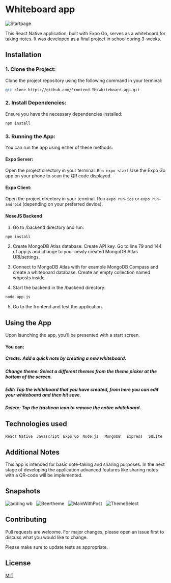# Whiteboard app
![Startpage](https://github.com/Frontend-YH/whiteboard-app/assets/81170807/d02baecd-f128-4dd2-9ae1-73cc06179723)

This React Native application, built with Expo Go, serves as a whiteboard for taking notes. It was developed as a final project in school during 3-weeks.

## Installation

### 1. Clone the Project: 
Clone the project repository using the following command in your terminal:
```bash 
git clone https://github.com/Frontend-YH/whiteboard-app.git
```
### 2. Install Dependencies: 
Ensure you have the necessary dependencies installed: 
```Bash 
npm install
``` 
### 3. Running the App:
You can run the app using either of these methods:

#### Expo Server: 
Open the project directory in your terminal. 
``` Run expo start ```
Use the Expo Go app on your phone to scan the QR code displayed. 

#### Expo Client:
Open the project directory in your terminal. Run ```expo run-ios``` or ```expo run-android``` (depending on your preferred device).

#### NoseJS Backend

1. Go to /backend directory and run:
```Bash 
npm install
``` 

2. Create MongoDB Atlas database. Create API key. Go to line 79 and 144 of app.js and change to your newly created MongoDB Atlas URI/settings.

3. Connect to MongoDB Atlas with for example MongoDB Compass and create a whiteboard database. Create an empty collection named wbposts inside.

4. Start the backend in the /backend directory:

```Bash 
node app.js
``` 
5. Go to the frontend and test the application. 



## Using the App

Upon launching the app, you'll be presented with a start screen.

#### You can:
##### Create: Add a quick note by creating a new whiteboard.
##### Change theme: Select a different themes from the theme picker at the bottom of the screen.
##### Edit: Tap the whiteboard that you have created, from here you can edit your whiteboard and then hit save.
##### Delete: Tap the trashcan icon to remove the entire whiteboard.


## Technologies used
``` React Native ``` &nbsp;
```Javascript``` &nbsp;
```Expo Go``` &nbsp;
```Node.js ``` &nbsp;
```MongoDB ``` &nbsp;
```Express ``` &nbsp;
```SQLite```

## Additional Notes
This app is intended for basic note-taking and sharing purposes. In the next stage of developing the application advanced features like sharing notes with a QR-code will be implemented.

## Snapshots 
![adding wb](https://github.com/Frontend-YH/whiteboard-app/assets/81170807/3a99c76a-8d0d-434b-b80c-8974f3b4658f) &nbsp;
![Beertheme](https://github.com/Frontend-YH/whiteboard-app/assets/81170807/6af67c7c-1d13-4d13-b4d3-c89f44af0c81) &nbsp;
![MainWithPost](https://github.com/Frontend-YH/whiteboard-app/assets/81170807/d523f2ff-3285-4ce1-8e43-6ec0d737de05) &nbsp;
![ThemeSelect](https://github.com/Frontend-YH/whiteboard-app/assets/81170807/8a77f5c3-18ee-4d75-b863-48e762eba168) &nbsp;


## Contributing

Pull requests are welcome. For major changes, please open an issue first
to discuss what you would like to change.

Please make sure to update tests as appropriate.

## License

[MIT](https://choosealicense.com/licenses/mit/)
